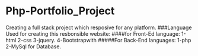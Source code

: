 # Php-Portfolio_Project
Creating a full stack project which resposive for any platform.
###Language Used for creating this resbonsible website:
####for Front-Ed language:
1-html
2-css
3-jquery.
4-Bootstrapwith 
#####For Back-End languages:
1-php 
2-MySql for Database.
